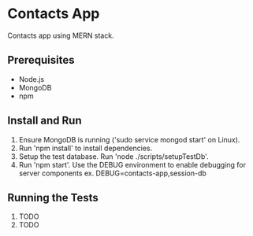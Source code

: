 # Contacts App

Contacts app using MERN stack.

## Prerequisites

- Node.js
- MongoDB
- npm

## Install and Run

1. Ensure MongoDB is running ('sudo service mongod start' on Linux). 
2. Run 'npm install' to install dependencies.
2. Setup the test database. Run 'node ./scripts/setupTestDb'.
3. Run 'npm start'. Use the DEBUG environment to enable debugging for server components ex. DEBUG=contacts-app,session-db

## Running the Tests

1. TODO
2. TODO
